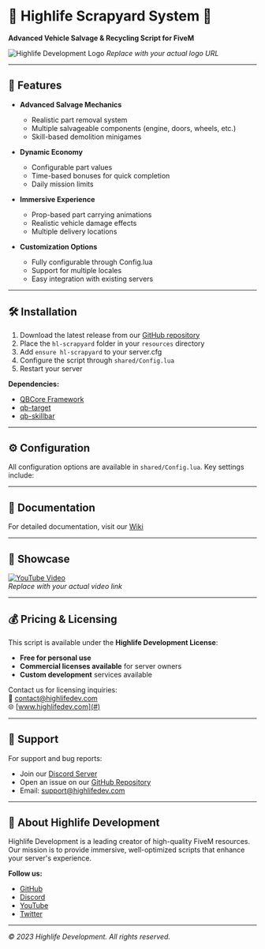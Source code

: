 # 🚗 Highlife Scrapyard System 🚗

**Advanced Vehicle Salvage & Recycling Script for FiveM**

![Highlife Development Logo](https://i.imgur.com/XYZ1234.png) *Replace with your actual logo URL*

---

## 🌟 Features

- **Advanced Salvage Mechanics**  
  - Realistic part removal system
  - Multiple salvageable components (engine, doors, wheels, etc.)
  - Skill-based demolition minigames

- **Dynamic Economy**  
  - Configurable part values
  - Time-based bonuses for quick completion
  - Daily mission limits

- **Immersive Experience**  
  - Prop-based part carrying animations
  - Realistic vehicle damage effects
  - Multiple delivery locations

- **Customization Options**  
  - Fully configurable through Config.lua
  - Support for multiple locales
  - Easy integration with existing servers

---

## 🛠️ Installation

1. Download the latest release from our [GitHub repository](#)
2. Place the `hl-scrapyard` folder in your `resources` directory
3. Add `ensure hl-scrapyard` to your server.cfg
4. Configure the script through `shared/Config.lua`
5. Restart your server

**Dependencies:**
- [QBCore Framework](https://github.com/qbcore-framework)
- [qb-target](https://github.com/qbcore-framework/qb-target)
- [qb-skillbar](https://github.com/qbcore-framework/qb-skillbar)

---

## ⚙️ Configuration

All configuration options are available in `shared/Config.lua`. Key settings include:

---

## 📜 Documentation

For detailed documentation, visit our [Wiki](#)

---

## 🎥 Showcase

[![YouTube Video](https://img.youtube.com/vi/XYZ1234/0.jpg)](https://www.youtube.com/watch?v=XYZ1234)  
*Replace with your actual video link*

---

## 💰 Pricing & Licensing

This script is available under the **Highlife Development License**:
- **Free for personal use**
- **Commercial licenses available** for server owners
- **Custom development** services available

Contact us for licensing inquiries:  
📧 contact@highlifedev.com  
🌐 [www.highlifedev.com](#)

---

## 🤝 Support

For support and bug reports:
- Join our [Discord Server](#)
- Open an issue on our [GitHub Repository](#)
- Email: support@highlifedev.com

---

## 🚀 About Highlife Development

Highlife Development is a leading creator of high-quality FiveM resources.  
Our mission is to provide immersive, well-optimized scripts that enhance your server's experience.

**Follow us:**
- [GitHub](#)
- [Discord](#)
- [YouTube](#)
- [Twitter](#)

---

*© 2023 Highlife Development. All rights reserved.*
